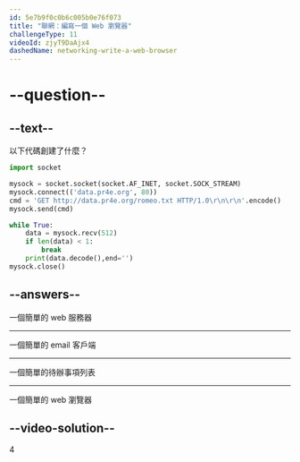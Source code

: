 ```yaml
---
id: 5e7b9f0c0b6c005b0e76f073
title: "聯網：編寫一個 Web 瀏覽器"
challengeType: 11
videoId: zjyT9DaAjx4
dashedName: networking-write-a-web-browser
---
```


# --question--

## --text--

以下代碼創建了什麼？

```py
import socket

mysock = socket.socket(socket.AF_INET, socket.SOCK_STREAM)
mysock.connect(('data.pr4e.org', 80))
cmd = 'GET http://data.pr4e.org/romeo.txt HTTP/1.0\r\n\r\n'.encode()
mysock.send(cmd)

while True:
    data = mysock.recv(512)
    if len(data) < 1:
        break
    print(data.decode(),end='')
mysock.close()
```

## --answers--

一個簡單的 web 服務器

---

一個簡單的 email 客戶端

---

一個簡單的待辦事項列表

---

一個簡單的 web 瀏覽器

## --video-solution--

4
